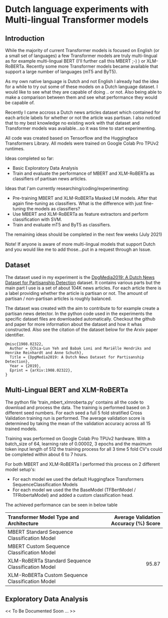 # Dutch language experiments with Multi-lingual Transformer models

## Introduction

While the majority of current Transformer models is focused on English (or a small set of languages) a few Transformer models are truly multi-lingual as for example multi-lingual BERT (I'll further call this MBERT ;-) ) or XLM-RoBERTa. Recently some more Transformer models became available that support a large number of languages (mT5 and ByT5).

As my own native language is Dutch and not English I already had the idea for a while to try out some of these models on a Dutch language dataset. I would like to see what they are capable of doing .. or not. Also being able to make a comparison between them and see what performance they would be capable of.

Recently I came accross a Dutch news articles dataset which contained for each article labels for whether or not the article was partisan. I also noticed that to my best knowledge no existing work with that dataset and Transformer models was available...so it was time to start experimenting.

All code was created based on Tensorflow and the Huggingface Transformers Library. All models were trained on Google Colab Pro TPUv2 runtimes.

Ideas completed so far:
- Basic Exploratory Data Analysis
- Train and evaluate the performance of MBERT and XLM-RoBERTa as classifiers of partisan news articles.

Ideas that I'am currently researching/coding/experimenting:
- Pre-training MBERT and XLM-RoBERTa Masked LM models. After that again fine-tuning as classifiers. What is the difference with just fine-tuning the models as classifiers?
- Use MBERT and XLM-RoBERTa as feature extractors and perform classification with SVM.
- Train and evaluate mT5 and ByT5 as classifiers.

The remaining ideas should be completed in the next few weeks (July 2021)

Note! If anyone is aware of more multi-lingual models that support Dutch and you would like me to add those...put in a request through an Issue.

## Dataset

The dataset used in my experiment is the [DpgMedia2019: A Dutch News Dataset for Partisanship Detection](https://github.com/dpgmedia/partisan-news2019) dataset.
It contains various parts but the main part I use is a set of about 104K news articles. For each article there is a label providing whether the article is partisan or not. The amount of partisan / non-partisan articles is roughly balanced.

The dataset was created with the aim to contribute to for example create a partisan news detector. In the python code used in the experiments the specific dataset files are downloaded automatically. Checkout the github and paper for more information about the dataset and how it whas constructed. Also see the citation of the dataset below for the Arxiv paper identifier.

```
@misc{1908.02322,
  Author = {Chia-Lun Yeh and Babak Loni and Mariëlle Hendriks and Henrike Reinhardt and Anne Schuth},
  Title = {DpgMedia2019: A Dutch News Dataset for Partisanship Detection},
  Year = {2019},
  Eprint = {arXiv:1908.02322},
}
```

## Multi-Lingual BERT and XLM-RoBERTa

The python file 'train_mbert_xlmroberta.py' contains all the code to download and process the data. The training is performed based on 3 different seed numbers. For each seed a full 5 fold stratified Cross Validation training run is performed. The average validation score is determined by taking the mean of the validation accuracy across all 15 trained models.

Training was performed on Google Colab Pro TPUv2 hardware. With a batch_size of 64, learning rate of 0.00002, 3 epochs and the maximum token input length of 512 the training process for all 3 time 5 fold CV's could be completed within about 6 to 7 hours.

For both MBERT and XLM-RoBERTa I performed this process on 2 different model setup's:
- For each model we used the default Huggingface Transformers SequenceClassification Models
- For each model we used the the BaseModel (TFBertModel / TFRobertaModel) and added a custom classification head.

The achieved performance can be seen in below table

| Transformer Model Type and Architecture | Average Validation Accuracy (%) Score |
|:---------------|----------------:|
| MBERT Standard Sequence Classification Model |  |
| MBERT Custom Sequence Classification Model |  |
| XLM-RoBERTa Standard Sequence Classification Model | 95.87 |
| XLM-RoBERTa Custom Sequence Classification Model |  |

## Exploratory Data Analysis

<< To Be Documented Soon ... >>
